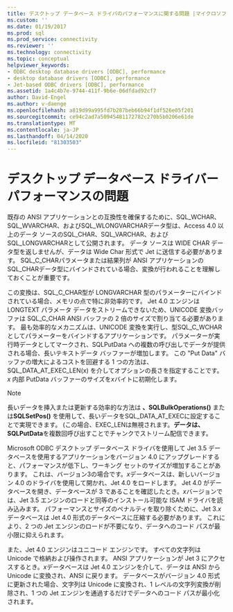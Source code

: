 ```yaml
---
title: デスクトップ データベース ドライバのパフォーマンスに関する問題 |マイクロソフトドキュメント
ms.custom: ''
ms.date: 01/19/2017
ms.prod: sql
ms.prod_service: connectivity
ms.reviewer: ''
ms.technology: connectivity
ms.topic: conceptual
helpviewer_keywords:
- ODBC desktop database drivers [ODBC], performance
- desktop database drivers [ODBC], performance
- Jet-based ODBC drivers [ODBC], performance
ms.assetid: 1a4c4b7e-9744-411f-9b6e-06dfdad92cf7
author: David-Engel
ms.author: v-daenge
ms.openlocfilehash: a819d99a995fd7b287beb66b94f1df526e05f201
ms.sourcegitcommit: ce94c2ad7a50945481172782c270b5b0206e61de
ms.translationtype: MT
ms.contentlocale: ja-JP
ms.lasthandoff: 04/14/2020
ms.locfileid: "81303503"
---
```

# <a name="desktop-database-driver-performance-issues"></a>デスクトップ データベース ドライバー パフォーマンスの問題
既存の ANSI アプリケーションとの互換性を確保するために、SQL_WCHAR、SQL_WVARCHAR、およびSQL_WLONGVARCHARデータ型は、Access 4.0 以上のデータ ソースのSQL_CHAR、SQL_VARCHAR、およびSQL_LONGVARCHARとして公開されます。 データ ソースは WIDE CHAR データ型を返しませんが、データは Wide Char 形式で Jet に送信する必要があります。 SQL_C_CHARパラメータまたは結果列が ANSI アプリケーションのSQL_CHARデータ型にバインドされている場合、変換が行われることを理解しておくことが重要です。  
  
 この変換は、SQL_C_CHAR型が LONGVARCHAR 型のパラメーターにバインドされている場合、メモリの点で特に非効率的です。 Jet 4.0 エンジンは LONGTEXT パラメータ データをストリームできないため、UNICODE 変換バッファは SQL_C_CHAR ANSI バッファの 2 倍のサイズで割り当てる必要があります。 最も効率的なメカニズムは、UNICODE 変換を実行し、型SQL_C_WCHARとしてパラメーターをバインドするアプリケーションです。 パラメーターが実行時データとしてマークされ、SQLPutData への複数の呼び出しでデータが提供される場合、長いテキストデータ バッファーが増加します。 この "Put Data" バッファの増大によるコストを回避する 1 つの方法は、SQL_DATA_AT_EXEC_LEN(x) を介してオプションの長さを指定することです。 *x* 内部 PutData バッファーのサイズを*x*バイトに初期化します。  
  
> [!NOTE]  
>  長いデータを挿入または更新する効率的な方法は **、SQLBulkOperations()** または**SQLSetPos()** を使用して、長いデータをSQL_DATA_AT_EXECに設定することで実現できます。 (この場合、EXEC_LENは無視されます。**データは、SQLPutData**を複数回呼び出すことでチャンクでストリーム配信できます。  
  
 Microsoft ODBC デスクトップ データベース ドライバを使用して Jet 3.5 データベースを使用するアプリケーションをバージョン 4.0 にアップグレードすると、パフォーマンスが低下し、ワーキング セットのサイズが増加することがあります。 これは、バージョン3の場合です。*x*データベースは、新しいバージョン 4.0 のドライバを使用して開かれ、Jet 4.0 をロードします。 Jet 4.0 がデータベースを開き、データベースが 3 であることを確認したとき。*x*バージョンでは、Jet 3.5 エンジンのロードと同等のインストール可能な ISAM ドライバを読み込みます。 パフォーマンスとサイズのペナルティを取り除くために、Jet 3.*x*データベースは Jet 4.0 形式のデータベースに圧縮する必要があります。 これにより、2 つの Jet エンジンのロードが不要になり、データへのコード パスが最小限に抑えられます。  
  
 また、Jet 4.0 エンジンはユニコード エンジンです。 すべての文字列は Unicode で格納および操作されます。 ANSI アプリケーションが Jet 3 にアクセスするとき。*x*データベースは Jet 4.0 エンジンを介して、データは ANSI から Unicode に変換され、ANSI に戻ります。 データベースがバージョン 4.0 形式に更新された場合、文字列は Unicode に変換され、1 レベルの文字列変換が削除され、1 つの Jet エンジンを通過するだけでデータへのコード パスが最小化されます。
